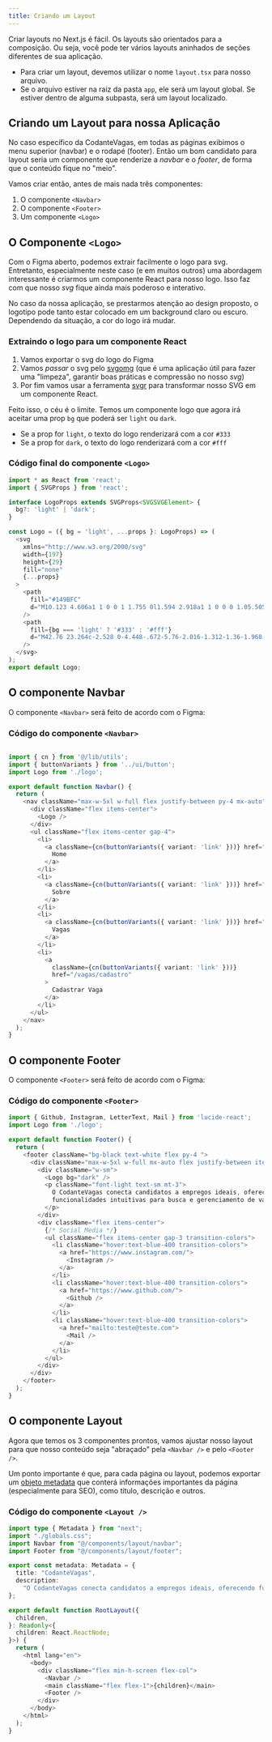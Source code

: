 ```yaml
---
title: Criando um Layout
---
```



Criar layouts no Next.js é fácil. Os layouts são orientados para a composição. Ou seja, você pode ter vários layouts aninhados de seções diferentes de sua aplicação.

- Para criar um layout, devemos utilizar o nome `layout.tsx` para nosso arquivo.
- Se o arquivo estiver na raiz da pasta `app`, ele será um layout global. Se estiver dentro de alguma subpasta, será um layout localizado.

## Criando um Layout para nossa Aplicação

No caso específico da CodanteVagas, em todas as páginas exibimos o menu superior (navbar) e o rodapé (footer). Então um bom candidato para layout seria um componente que renderize a *navbar* e o *footer*, de forma que o conteúdo fique no "meio".

Vamos criar então, antes de mais nada três componentes:

1. O componente `<Navbar>`
2. O componente `<Footer>`
3. Um componente `<Logo>`

## O Componente `<Logo>`

Com o Figma aberto, podemos extrair facilmente o logo para svg. Entretanto, especialmente neste caso (e em muitos outros) uma abordagem interessante é criarmos um componente React para nosso logo. Isso faz com que nosso *svg* fique ainda mais poderoso e interativo.

No caso da nossa aplicação, se prestarmos atenção ao design proposto, o logotipo pode tanto estar colocado em um background claro ou escuro. Dependendo da situação, a cor do logo irá mudar.

### Extraindo o logo para um componente React

1. Vamos exportar o svg do logo do Figma
2. Vamos *passar* o svg pelo [svgomg](https://svgomg.net/) (que é uma aplicação útil para fazer uma "limpeza", garantir boas práticas e compressão no nosso *svg*)
3. Por fim vamos usar a ferramenta [svgr](https://react-svgr.com/playground/?typescript=true) para transformar nosso SVG em um componente React.

Feito isso, o céu é o limite. Temos um componente logo que agora irá aceitar uma prop `bg` que poderá ser `light` ou `dark`.

- Se a prop for `light`, o texto do logo renderizará com a cor `#333`
- Se a prop for `dark`, o texto do logo renderizará com a cor `#fff`

### Código final do componente `<Logo>`

```typescript title="components/layout/logo.tsx"
import * as React from 'react';
import { SVGProps } from 'react';

interface LogoProps extends SVGProps<SVGSVGElement> {
  bg?: 'light' | 'dark';
}

const Logo = ({ bg = 'light', ...props }: LogoProps) => (
  <svg
    xmlns="http://www.w3.org/2000/svg"
    width={197}
    height={29}
    fill="none"
    {...props}
  >
    <path
      fill="#149BFC"
      d="M10.123 4.606a1 1 0 0 1 1.755 0l1.594 2.918a1 1 0 0 0 1.05.505l3.276-.572a1 1 0 0 1 1.094 1.372l-1.287 3.066a1 1 0 0 0 .259 1.136l2.49 2.204a1 1 0 0 1-.39 1.71l-3.2.906a1 1 0 0 0-.727.911l-.17 3.321a1 1 0 0 1-1.582.762l-2.703-1.938a1 1 0 0 0-1.165 0l-2.702 1.938a1 1 0 0 1-1.582-.762l-.17-3.32a1 1 0 0 0-.727-.912l-3.2-.905a1 1 0 0 1-.39-1.711l2.49-2.204a1 1 0 0 0 .26-1.136L3.107 8.829a1 1 0 0 1 1.094-1.372l3.276.572a1 1 0 0 0 1.05-.505l1.595-2.918Z"
    />
    <path
      fill={bg === 'light' ? '#333' : '#fff'}
      d="M42.76 23.264c-2.528 0-4.448-.672-5.76-2.016-1.312-1.36-1.968-3.448-1.968-6.264 0-2.736.64-4.8 1.92-6.192 1.28-1.408 3.216-2.112 5.808-2.112.848 0 1.696.104 2.544.312.864.208 1.696.496 2.496.864v2.88c-.816-.512-1.608-.88-2.376-1.104a7.957 7.957 0 0 0-2.232-.336c-1.056 0-1.944.192-2.664.576-.704.368-1.24.968-1.608 1.8-.352.832-.528 1.944-.528 3.336 0 1.376.184 2.48.552 3.312.368.832.912 1.432 1.632 1.8.736.368 1.648.552 2.736.552.656 0 1.36-.112 2.112-.336.768-.224 1.56-.584 2.376-1.08v2.88c-.464.224-.984.424-1.56.6-.56.176-1.136.304-1.728.384-.592.096-1.176.144-1.752.144Zm13.27.096c-1.983 0-3.471-.552-4.463-1.656-.992-1.104-1.488-2.696-1.488-4.776 0-2.224.504-3.84 1.512-4.848 1.024-1.008 2.496-1.512 4.416-1.512 1.344 0 2.464.24 3.36.72.896.464 1.56 1.168 1.992 2.112.448.944.672 2.12.672 3.528 0 2.08-.52 3.672-1.56 4.776-1.024 1.104-2.504 1.656-4.44 1.656Zm0-2.496c.705 0 1.273-.16 1.705-.48.448-.32.776-.768.984-1.344.208-.592.312-1.296.312-2.112 0-.912-.112-1.656-.336-2.232-.208-.576-.536-1-.984-1.272-.432-.272-.992-.408-1.68-.408-.704 0-1.272.144-1.704.432-.432.288-.752.72-.96 1.296-.192.576-.288 1.304-.288 2.184 0 1.28.232 2.256.696 2.928.464.672 1.216 1.008 2.256 1.008Zm14.28 2.496a9.57 9.57 0 0 1-2.376-.288 5 5 0 0 1-1.992-1.008c-.575-.48-1.031-1.144-1.367-1.992-.32-.848-.48-1.928-.48-3.24 0-1.936.472-3.464 1.415-4.584.944-1.12 2.376-1.68 4.296-1.68.273 0 .624.032 1.056.096.433.064.873.176 1.32.336.465.144.864.376 1.2.696l-.672.96V5.888h3v14.28c0 .544-.16 1.016-.48 1.416-.303.4-.72.736-1.248 1.008a7.265 7.265 0 0 1-1.751.576c-.64.128-1.28.192-1.92.192Zm.096-2.592c.656 0 1.2-.08 1.632-.24.449-.16.672-.392.672-.696v-6.144a4.073 4.073 0 0 0-1.127-.456 4.935 4.935 0 0 0-1.153-.144c-.736 0-1.344.136-1.824.408-.48.256-.84.672-1.08 1.248-.24.56-.36 1.28-.36 2.16 0 .768.097 1.44.288 2.016a2.69 2.69 0 0 0 .985 1.368c.48.32 1.136.48 1.968.48Zm13.169 2.592a9.302 9.302 0 0 1-1.92-.192 5.247 5.247 0 0 1-1.632-.624 3.388 3.388 0 0 1-1.152-1.224c-.272-.528-.408-1.184-.408-1.968 0-.816.168-1.504.504-2.064a3.132 3.132 0 0 1 1.464-1.296c.656-.304 1.456-.456 2.4-.456.576 0 1.112.056 1.608.168.496.096.944.232 1.344.408.4.176.728.368.984.576l.216 1.704c-.336-.224-.768-.4-1.296-.528a6.19 6.19 0 0 0-1.68-.216c-.848 0-1.48.136-1.896.408-.416.272-.624.696-.624 1.272 0 .4.112.736.336 1.008.224.256.512.456.864.6.352.128.72.192 1.104.192.88 0 1.512-.056 1.896-.168.4-.128.6-.392.6-.792v-4.776c0-.784-.248-1.352-.744-1.704-.496-.368-1.192-.552-2.088-.552-.688 0-1.392.12-2.112.36-.72.224-1.304.52-1.752.888v-2.76c.432-.272 1.08-.512 1.944-.72a11.871 11.871 0 0 1 2.784-.312c.416 0 .856.04 1.32.12.464.08.904.208 1.32.384.432.176.824.424 1.176.744.352.304.632.696.84 1.176.208.464.312 1.032.312 1.704v5.736c0 .752-.24 1.344-.72 1.776-.48.416-1.144.704-1.992.864-.848.176-1.848.264-3 .264Zm9.082-11.448a12.17 12.17 0 0 1 2.712-.888A14.536 14.536 0 0 1 97 10.736c.56-.08 1.088-.12 1.584-.12 1.12 0 2.048.152 2.784.456.752.288 1.312.752 1.68 1.392.384.624.576 1.448.576 2.472V23H100.6v-7.536c0-.304-.04-.592-.12-.864a1.781 1.781 0 0 0-.408-.744c-.192-.224-.456-.392-.792-.504-.336-.128-.768-.192-1.296-.192-.4 0-.808.04-1.224.12a4.9 4.9 0 0 0-1.056.312V23h-3.048V11.912Zm18.952 11.472c-1.248 0-2.2-.304-2.856-.912-.656-.624-.984-1.52-.984-2.688v-6.48h-1.872v-2.4h1.872V7.568h3.144v3.336h2.808v2.4h-2.808v6c0 .496.096.864.288 1.104.192.24.528.36 1.008.36.256 0 .52-.04.792-.12.288-.096.528-.208.72-.336v2.64a3.71 3.71 0 0 1-1.056.336c-.368.064-.72.096-1.056.096Zm10.258-.024c-1.2 0-2.248-.24-3.144-.72-.896-.496-1.592-1.216-2.088-2.16-.496-.944-.744-2.08-.744-3.408 0-2.112.504-3.72 1.512-4.824 1.024-1.12 2.456-1.68 4.296-1.68 1.328 0 2.392.288 3.192.864.816.576 1.408 1.4 1.776 2.472.384 1.056.568 2.32.552 3.792h-9.36l-.24-2.064h7.176l-.576.864c-.032-1.264-.256-2.168-.672-2.712-.4-.56-1.048-.84-1.944-.84-.544 0-1.024.128-1.44.384-.4.24-.712.648-.936 1.224-.208.576-.312 1.368-.312 2.376 0 1.248.296 2.208.888 2.88.592.656 1.496.984 2.712.984.496 0 .968-.048 1.416-.144.464-.112.888-.24 1.272-.384.4-.144.736-.28 1.008-.408v2.688c-.56.24-1.2.432-1.92.576-.704.16-1.512.24-2.424.24Zm12.736-.36-6.024-16.008h3.72l4.824 13.896h-1.08l4.8-13.872 3.432-.024L138.035 23h-3.432Zm15.019.36a9.302 9.302 0 0 1-1.92-.192 5.247 5.247 0 0 1-1.632-.624 3.388 3.388 0 0 1-1.152-1.224c-.272-.528-.408-1.184-.408-1.968 0-.816.168-1.504.504-2.064a3.132 3.132 0 0 1 1.464-1.296c.656-.304 1.456-.456 2.4-.456.576 0 1.112.056 1.608.168.496.096.944.232 1.344.408.4.176.728.368.984.576l.216 1.704c-.336-.224-.768-.4-1.296-.528a6.19 6.19 0 0 0-1.68-.216c-.848 0-1.48.136-1.896.408-.416.272-.624.696-.624 1.272 0 .4.112.736.336 1.008.224.256.512.456.864.6.352.128.72.192 1.104.192.88 0 1.512-.056 1.896-.168.4-.128.6-.392.6-.792v-4.776c0-.784-.248-1.352-.744-1.704-.496-.368-1.192-.552-2.088-.552-.688 0-1.392.12-2.112.36-.72.224-1.304.52-1.752.888v-2.76c.432-.272 1.08-.512 1.944-.72a11.871 11.871 0 0 1 2.784-.312c.416 0 .856.04 1.32.12.464.08.904.208 1.32.384.432.176.824.424 1.176.744.352.304.632.696.84 1.176.208.464.312 1.032.312 1.704v5.736c0 .752-.24 1.344-.72 1.776-.48.416-1.144.704-1.992.864-.848.176-1.848.264-3 .264Zm13.809 0c-1.136-.032-2.104-.28-2.904-.744-.8-.464-1.416-1.136-1.848-2.016-.416-.896-.624-1.992-.624-3.288 0-1.36.168-2.472.504-3.336.336-.88.8-1.56 1.392-2.04a5.22 5.22 0 0 1 2.112-1.032c.816-.192 1.68-.288 2.592-.288.944 0 1.776.12 2.496.36.736.24 1.312.592 1.728 1.056.432.464.648 1.056.648 1.776v9.456c0 .736-.12 1.4-.36 1.992a3.978 3.978 0 0 1-1.104 1.56c-.48.432-1.088.76-1.824.984-.736.24-1.616.36-2.64.36-.944 0-1.768-.072-2.472-.216-.704-.144-1.264-.304-1.68-.48v-2.712c.24.096.568.208.984.336.432.144.912.264 1.44.36a8.838 8.838 0 0 0 1.584.144c.848 0 1.488-.112 1.92-.336.448-.224.752-.52.912-.888.16-.368.24-.768.24-1.2v-1.896l.696.528a4.323 4.323 0 0 1-1.008.816c-.384.224-.816.4-1.296.528-.464.144-.96.216-1.488.216Zm.648-2.352c.432 0 .856-.048 1.272-.144a4.535 4.535 0 0 0 1.176-.48v-5.952c0-.384-.104-.664-.312-.84-.192-.192-.456-.32-.792-.384-.32-.08-.672-.12-1.056-.12-.848 0-1.512.176-1.992.528-.464.352-.792.84-.984 1.464-.192.624-.288 1.32-.288 2.088 0 1.168.256 2.104.768 2.808.512.688 1.248 1.032 2.208 1.032Zm13.199 2.352a9.302 9.302 0 0 1-1.92-.192 5.247 5.247 0 0 1-1.632-.624 3.388 3.388 0 0 1-1.152-1.224c-.272-.528-.408-1.184-.408-1.968 0-.816.168-1.504.504-2.064a3.132 3.132 0 0 1 1.464-1.296c.656-.304 1.456-.456 2.4-.456.576 0 1.112.056 1.608.168.496.096.944.232 1.344.408.4.176.728.368.984.576l.216 1.704c-.336-.224-.768-.4-1.296-.528a6.19 6.19 0 0 0-1.68-.216c-.848 0-1.48.136-1.896.408-.416.272-.624.696-.624 1.272 0 .4.112.736.336 1.008.224.256.512.456.864.6.352.128.72.192 1.104.192.88 0 1.512-.056 1.896-.168.4-.128.6-.392.6-.792v-4.776c0-.784-.248-1.352-.744-1.704-.496-.368-1.192-.552-2.088-.552-.688 0-1.392.12-2.112.36-.72.224-1.304.52-1.752.888v-2.76c.432-.272 1.08-.512 1.944-.72a11.871 11.871 0 0 1 2.784-.312c.416 0 .856.04 1.32.12.464.08.904.208 1.32.384.432.176.824.424 1.176.744.352.304.632.696.84 1.176.208.464.312 1.032.312 1.704v5.736c0 .752-.24 1.344-.72 1.776-.48.416-1.144.704-1.992.864-.848.176-1.848.264-3 .264Zm12.634 0c-.864 0-1.6-.096-2.208-.288a12.703 12.703 0 0 1-1.752-.648v-2.736c.368.24.752.472 1.152.696.416.208.856.376 1.32.504.48.128.992.192 1.536.192.64 0 1.112-.12 1.416-.36.32-.256.48-.56.48-.912 0-.336-.12-.592-.36-.768-.24-.192-.552-.352-.936-.48a38.153 38.153 0 0 0-1.224-.384 9.754 9.754 0 0 1-1.224-.384c-.4-.16-.768-.376-1.104-.648a3.076 3.076 0 0 1-.816-1.032c-.192-.432-.288-.952-.288-1.56 0-.72.144-1.328.432-1.824a3.53 3.53 0 0 1 1.128-1.2c.464-.304.976-.52 1.536-.648a6.542 6.542 0 0 1 1.632-.216c.912.032 1.648.144 2.208.336.56.176 1.088.408 1.584.696l.024 2.472a25.843 25.843 0 0 0-1.632-.816c-.528-.256-1.128-.384-1.8-.384-.624 0-1.112.112-1.464.336-.336.208-.504.504-.504.888 0 .336.104.608.312.816.208.208.48.368.816.48.336.112.704.224 1.104.336.4.112.816.24 1.248.384.432.128.832.32 1.2.576.368.256.664.6.888 1.032.24.416.36.976.36 1.68-.016.928-.264 1.68-.744 2.256-.48.56-1.112.968-1.896 1.224a7.615 7.615 0 0 1-2.424.384Z"
    />
  </svg>
);
export default Logo;

```

## O componente Navbar

O componente `<Navbar>` será feito de acordo com o Figma:

### Código do componente `<Navbar>`

```typescript title="components/layout/navbar.tsx"

import { cn } from '@/lib/utils';
import { buttonVariants } from '../ui/button';
import Logo from './logo';

export default function Navbar() {
  return (
    <nav className="max-w-5xl w-full flex justify-between py-4 mx-auto">
      <div className="flex items-center">
        <Logo />
      </div>
      <ul className="flex items-center gap-4">
        <li>
          <a className={cn(buttonVariants({ variant: 'link' }))} href="/">
            Home
          </a>
        </li>
        <li>
          <a className={cn(buttonVariants({ variant: 'link' }))} href="/sobre">
            Sobre
          </a>
        </li>
        <li>
          <a className={cn(buttonVariants({ variant: 'link' }))} href="/vagas">
            Vagas
          </a>
        </li>
        <li>
          <a
            className={cn(buttonVariants({ variant: 'link' }))}
            href="/vagas/cadastro"
          >
            Cadastrar Vaga
          </a>
        </li>
      </ul>
    </nav>
  );
}

```

## O componente Footer

O componente `<Footer>` será feito de acordo com o Figma:

### Código do componente `<Footer>`

```typescript
import { Github, Instagram, LetterText, Mail } from 'lucide-react';
import Logo from './logo';

export default function Footer() {
  return (
    <footer className="bg-black text-white flex py-4 ">
      <div className="max-w-5xl w-full mx-auto flex justify-between items-center py-4">
        <div className="w-sm">
          <Logo bg="dark" />
          <p className="font-light text-sm mt-3">
            O CodanteVagas conecta candidatos a empregos ideais, oferecendo
            funcionalidades intuitivas para busca e gerenciamento de vagas.
          </p>
        </div>
        <div className="flex items-center">
          {/* Social Media */}
          <ul className="flex items-center gap-3 transition-colors">
            <li className="hover:text-blue-400 transition-colors">
              <a href="https://www.instagram.com/">
                <Instagram />
              </a>
            </li>
            <li className="hover:text-blue-400 transition-colors">
              <a href="https://www.github.com/">
                <Github />
              </a>
            </li>
            <li className="hover:text-blue-400 transition-colors">
              <a href="mailto:teste@teste.com">
                <Mail />
              </a>
            </li>
          </ul>
        </div>
      </div>
    </footer>
  );
}

```

## O componente Layout

Agora que temos os 3 componentes prontos, vamos ajustar nosso layout para que nosso conteúdo seja "abraçado" pela `<Navbar />` e pelo `<Footer />`.

Um ponto importante é que, para cada página ou layout, podemos exportar um [objeto metadata](https://nextjs.org/docs/app/building-your-application/optimizing/metadata) que conterá informações importantes da página (especialmente para SEO), como título, descrição e outros.

### Código do componente `<Layout />`

```typescript
import type { Metadata } from "next";
import "./globals.css";
import Navbar from "@/components/layout/navbar";
import Footer from "@/components/layout/footer";

export const metadata: Metadata = {
  title: "CodanteVagas",
  description:
    "O CodanteVagas conecta candidatos a empregos ideais, oferecendo funcionalidades intuitivas para busca e gerenciamento de vagas.",
};

export default function RootLayout({
  children,
}: Readonly<{
  children: React.ReactNode;
}>) {
  return (
    <html lang="en">
      <body>
        <div className="flex min-h-screen flex-col">
          <Navbar />
          <main className="flex flex-1">{children}</main>
          <Footer />
        </div>
      </body>
    </html>
  );
}
```
